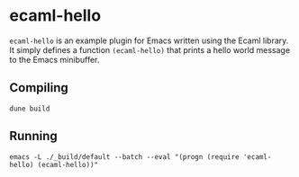 # ecaml-hello

`ecaml-hello` is an example plugin for Emacs written using the Ecaml library. It
simply defines a function `(ecaml-hello)` that prints a hello world message to
the Emacs minibuffer.

## Compiling

```
dune build
```

## Running

```
emacs -L ./_build/default --batch --eval "(progn (require 'ecaml-hello) (ecaml-hello))"
```
